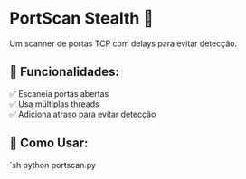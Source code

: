 # PortScan Stealth 🔎

Um scanner de portas TCP com delays para evitar detecção. 

## 📌 Funcionalidades:
✅ Escaneia portas abertas  
✅ Usa múltiplas threads  
✅ Adiciona atraso para evitar detecção  

## 🚀 Como Usar:
`sh
python portscan.py